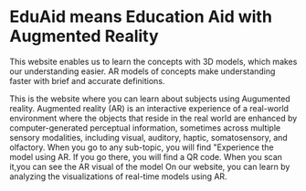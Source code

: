 # EduAid means Education Aid with Augmented Reality 
This website enables us to learn the concepts with 3D models, which makes our understanding easier. AR models of concepts make understanding faster with brief and accurate definitions.

This is the website where you can learn about subjects using Augumented reality.
Augmented reality (AR) is an interactive experience of a real-world environment where the objects that reside in the real world are enhanced by computer-generated perceptual information, sometimes across multiple sensory modalities, including visual, auditory, haptic, somatosensory, and olfactory.
When you go to any sub-topic, you will find "Experience the model using AR. If you go there, you will find a QR code. When you scan it,you can see the AR visual of the model On our website, you can learn by analyzing the visualizations of real-time models using AR.
